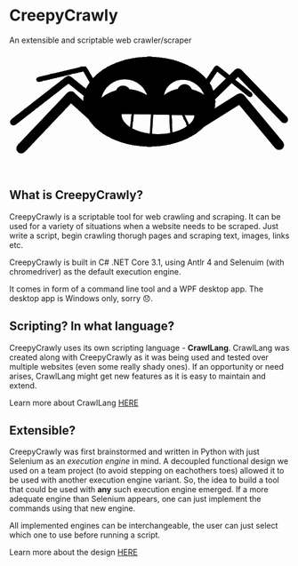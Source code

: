# CreepyCrawly
An extensible and scriptable web crawler/scraper

![CreepyCrawly Logo](https://github.com/JurajDoncevic/CreepyCrawly/blob/master/Wiki/CreppyCrawlyTranspImg.png)


## What is CreepyCrawly?
CreepyCrawly is a scriptable tool for web crawling and scraping. It can be used for a variety of situations when a website needs to be scraped. Just write a script, begin crawling thorugh pages and scraping text, images, links etc.

CreepyCrawly is built in C# .NET Core 3.1, using Antlr 4 and Selenuim (with chromedriver) as the default execution engine.

It comes in form of a command line tool and a WPF desktop app. The desktop app is Windows only, sorry :disappointed:.

## Scripting? In what language?
CreepyCrawly uses its own scripting language - **CrawlLang**. CrawlLang was created along with CreepyCrawly as it was being used and tested over multiple websites (even some really shady ones). If an opportunity or need arises, CrawlLang might get new features as it is easy to maintain and extend.

Learn more about CrawlLang [HERE]()

## Extensible?
CreepyCrawly was first brainstormed and written in Python with just Selenium as an *execution engine* in mind. A decoupled functional design we used on a team project (to avoid stepping on eachothers toes) allowed it to be used with another execution engine variant. So, the idea to build a tool that could be used with **any** such execution engine emerged. If a more adequate engine than Selenium appears, one can just implement the commands using that new engine.

All implemented engines can be interchangeable, the user can just select which one to use before running a script.

Learn more about the design [HERE]()
